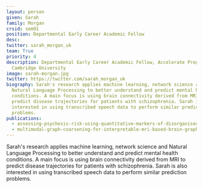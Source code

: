 ```yaml
---
layout: person
given: Sarah
family: Morgan
crsid: sem91
position: Departmental Early Career Academic Fellow
desc:
twitter: sarah_morgan_uk
team: True
priority: 4
description: Departmental Early Career Academic Fellow, Accelerate Programme,
  Cambridge University
image: sarah-morgan.jpg
twitter: https://twitter.com/sarah_morgan_uk
biography: Sarah's research applies machine learning, network science and
  Natural Language Processing to better understand and predict mental health
  conditions. A main focus is using brain connectivity derived from MRI to
  predict disease trajectories for patients with schizophrenia. Sarah is also
  interested in using transcribed speech data to perform similar prediction
  problems.
publications:
  - assessing-psychosis-risk-using-quantitative-markers-of-disorganised-speech
  - multimodal-graph-coarsening-for-interpretable-mri-based-brain-graph-neural-network
---
```


Sarah's research applies machine learning, network science and Natural Language Processing to better understand and predict mental health conditions. A main focus is using brain connectivity derived from MRI to predict disease trajectories for patients with schizophrenia. Sarah is also interested in using transcribed speech data to perform similar prediction problems.
